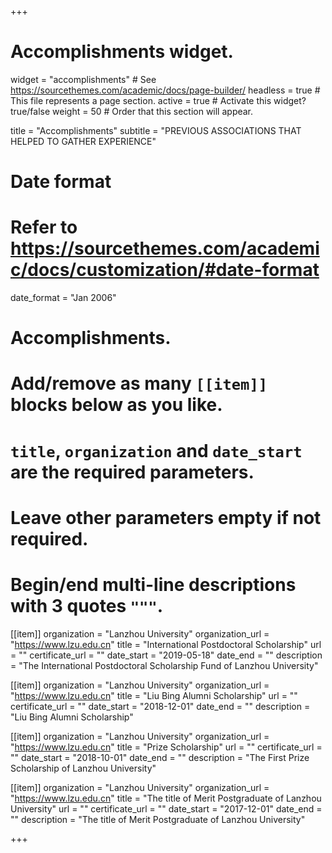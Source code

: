 +++
# Accomplishments widget.
widget = "accomplishments"  # See https://sourcethemes.com/academic/docs/page-builder/
headless = true  # This file represents a page section.
active = true  # Activate this widget? true/false
weight = 50  # Order that this section will appear.

title = "Accomplishments"
subtitle = "PREVIOUS ASSOCIATIONS THAT HELPED TO GATHER EXPERIENCE"

# Date format
#   Refer to https://sourcethemes.com/academic/docs/customization/#date-format
date_format = "Jan 2006"

# Accomplishments.
#   Add/remove as many `[[item]]` blocks below as you like.
#   `title`, `organization` and `date_start` are the required parameters.
#   Leave other parameters empty if not required.
#   Begin/end multi-line descriptions with 3 quotes `"""`.

[[item]]
  organization = "Lanzhou University"
  organization_url = "https://www.lzu.edu.cn"
  title = "International Postdoctoral Scholarship"
  url = ""
  certificate_url = ""
  date_start = "2019-05-18"
  date_end = ""
  description = "The International Postdoctoral Scholarship Fund of Lanzhou University"

[[item]]
  organization = "Lanzhou University"
  organization_url = "https://www.lzu.edu.cn"
  title = "Liu Bing Alumni Scholarship"
  url = ""
  certificate_url = ""
  date_start = "2018-12-01"
  date_end = ""
  description = "Liu Bing Alumni Scholarship"

[[item]]
  organization = "Lanzhou University"
  organization_url = "https://www.lzu.edu.cn"
  title = "Prize Scholarship"
  url = ""
  certificate_url = ""
  date_start = "2018-10-01"
  date_end = ""
  description = "The First Prize Scholarship of Lanzhou University"
  
[[item]]
  organization = "Lanzhou University"
  organization_url = "https://www.lzu.edu.cn"
  title = "The title of Merit Postgraduate of Lanzhou University"
  url = ""
  certificate_url = ""
  date_start = "2017-12-01"
  date_end = ""
  description = "The title of Merit Postgraduate of Lanzhou University"

+++

